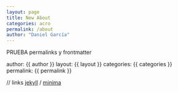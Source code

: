 ```yaml
---
layout: page
title: New About
categories: acro
permalink: /about
author: "Daniel García"
---
```


PRUEBA permalinks y frontmatter

author: {{ author }}
layout: {{ layout }}
categories: {{ categories }}
permalink: {{ permalink }}

// links
[jekyll][jekyll-organization] /
[minima](https://github.com/jekyll/minima)

[jekyll-organization]: https://github.com/jekyll
